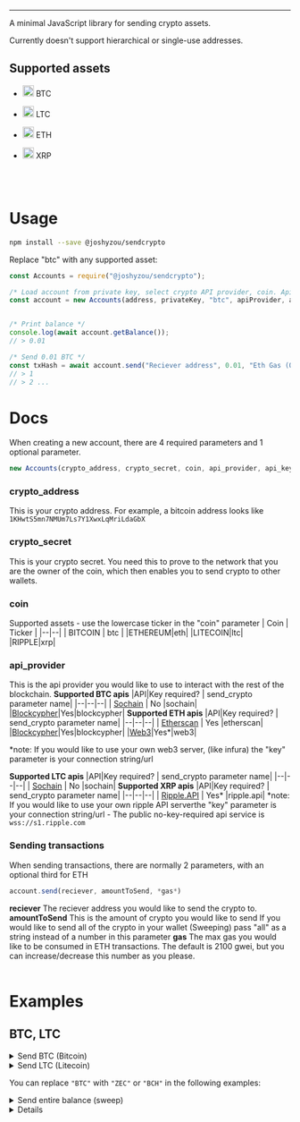 
<hr />

A minimal JavaScript library for sending crypto assets.

Currently doesn't support hierarchical or single-use addresses.

## Supported assets

-   <img style="margin-bottom: -5px;" height="20" width="20" src="./.github/icons/btc.png" /> BTC

-   <img style="margin-bottom: -5px;" height="20" width="20" src="./.github/icons/zec.png" /> LTC 

-   <img style="margin-bottom: -5px;" height="20" width="20" src="./.github/icons/bch.png" /> ETH

-   <img style="margin-bottom: -5px;" height="20" width="20" src="./.github/icons/fil.png" /> XRP

<br /><br />

# Usage

```sh
npm install --save @joshyzou/sendcrypto
```

Replace "btc" with any supported asset:

```js
const Accounts = require("@joshyzou/sendcrypto");

/* Load account from private key, select crypto API provider, coin. ApiKey is optional*/
const account = new Accounts(address, privateKey, "btc", apiProvider, apiKey);


/* Print balance */
console.log(await account.getBalance());
// > 0.01

/* Send 0.01 BTC */
const txHash = await account.send("Reciever address", 0.01, "Eth Gas (Only applies to ethereum)")
// > 1
// > 2 ...
```
# Docs
When creating a new account, there are 4 required parameters and 1 optional parameter. 
```js
new Accounts(crypto_address, crypto_secret, coin, api_provider, api_key-optional);
```
### crypto_address
This is your crypto address. For example, a bitcoin address looks like `1KHwtS5mn7NMUm7Ls7Y1XwxLqMriLdaGbX`
### crypto_secret
This is your crypto secret. You need this to prove to the network that you are the owner of the coin, which then enables you to send crypto to other wallets.
### coin
Supported assets - use the lowercase ticker in the "coin" parameter
| Coin | Ticker |
|--|--|
| BITCOIN | btc |
|ETHEREUM|eth|
|LITECOIN|ltc|
|RIPPLE|xrp|
### api_provider
This is the api provider you would like to use to interact with the rest of the blockchain. 
**Supported BTC apis**
|API|Key required? | send_crypto parameter name|
|--|--|--|
| [Sochain](https://sochain.com/) | No |sochain|
|[Blockcypher](https://www.blockcypher.com/)|Yes|blockcypher|
**Supported ETH apis**
|API|Key required? | send_crypto parameter name|
|--|--|--|
| [Etherscan](https://etherscan.io/) | Yes |etherscan|
|[Blockcypher](https://www.blockcypher.com/)|Yes|blockcypher|
|[Web3](https://web3js.readthedocs.io/)|Yes*|web3|

*note: If you would like to use your own web3 server, (like infura) the "key" parameter is your connection string/url

**Supported LTC apis**
|API|Key required? | send_crypto parameter name|
|--|--|--|
| [Sochain](https://sochain.com/) | No |sochain|
**Supported XRP apis**
|API|Key required? | send_crypto parameter name|
|--|--|--|
| [Ripple.API](https://xrpl.org/rippled-api.html) | Yes* |ripple.api|
*note: If you would like to use your own ripple API serverthe "key" parameter is your connection string/url - The public no-key-required api service is `wss://s1.ripple.com`
<br>
### Sending transactions
When sending transactions, there are normally 2 parameters, with an optional third for ETH
```js
account.send(reciever, amountToSend, *gas*)
```
**reciever** 
The reciever address you would like to send the crypto to.
**amountToSend**
This is the amount of crypto you would like to send 
If you would like to send all of the crypto in your wallet (Sweeping) pass "all" as a string instead of a number in this parameter
**gas**
The max gas you would like to be consumed in ETH transactions. The default is 2100 gwei, but you can increase/decrease this number as you please.
<br /><br />

# Examples


## BTC, LTC

<details>
<hr />
<summary>Send BTC (Bitcoin)</summary>

```ts
const Accounts =  require("@joshyzou/sendcrypto");

// Send BTC

const account = new Accounts("BTC Address", "BTC Secret", "btc", "sochain");
await account.send("reciever address", 0.01);

```
<hr />
</details>

<details>
<hr />
<summary>Send LTC (Litecoin)</summary>

```ts
const Accounts =  require("@joshyzou/sendcrypto");

// Send LTC

const account = new Accounts("LTC Address", "LTC Secret", "ltc", "sochain");
await account.send("reciever address", 0.01);
```

<hr />
</details>

You can replace `"BTC"` with `"ZEC"` or `"BCH"` in the following examples:

<details>
<hr />
<summary>Send entire balance (sweep)</summary>

```ts
const Accounts =  require("@joshyzou/sendcrypto");

// Send LTC

const account = new Accounts("BTC Address", "BTC Secret", "btc", "sochain");
await account.send("reciever address", "all");
```
<hr />
</details>

<details>


<details>
<hr />

## ETH, ERC20

<details>
<hr />
<summary>Send ETH (Ether, Ethereum)</summary>

```ts
const Accounts =  require("@joshyzou/sendcrypto");

// Send ETH

const account = new Accounts("ETH Address", "ETH Secret", "eth", "web3", "web3 connection string");
await account.send("reciever address", 0.01, 2100);
```

<hr />
</details>



<hr />
</details>

<br /><br /><br /><br /><br /><br />
